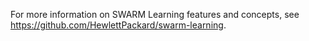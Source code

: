 For more information on SWARM Learning features and concepts, see https://github.com/HewlettPackard/swarm-learning.
